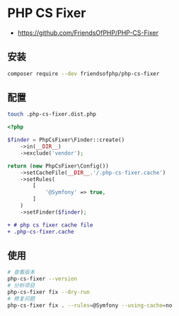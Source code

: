 # PHP CS Fixer

- https://github.com/FriendsOfPHP/PHP-CS-Fixer

## 安装

```bash
composer require --dev friendsofphp/php-cs-fixer
```

## 配置

```bash
touch .php-cs-fixer.dist.php
```

```php title=".php-cs-fixer.dist.php"
<?php

$finder = PhpCsFixer\Finder::create()
    ->in(__DIR__)
    ->exclude('vendor');

return (new PhpCsFixer\Config())
    ->setCacheFile(__DIR__.'/.php-cs-fixer.cache')
    ->setRules(
        [
            '@Symfony' => true,
        ]
    )
    ->setFinder($finder);

```

```diff title=".gitignore"
+ # php cs fixer cache file
+ .php-cs-fixer.cache
```

## 使用

```bash
# 查看版本
php-cs-fixer --version
# 分析项目
php-cs-fixer fix --dry-run
# 修复问题
php-cs-fixer fix . --rules=@Symfony --using-cache=no
```
